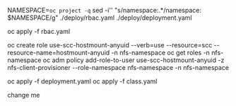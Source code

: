 NAMESPACE=`oc project -q`
sed -i'' "s/namespace:.*/namespace: $NAMESPACE/g" ./deploy/rbac.yaml ./deploy/deployment.yaml

oc apply -f rbac.yaml

oc create role use-scc-hostmount-anyuid --verb=use --resource=scc --resource-name=hostmount-anyuid -n nfs-namespace
oc get roles -n nfs-namespace
oc adm policy add-role-to-user use-scc-hostmount-anyuid -z nfs-client-provisioner --role-namespace nfs-namespace -n nfs-namespace

oc apply -f deployment.yaml
oc apply -f class.yaml


change me

